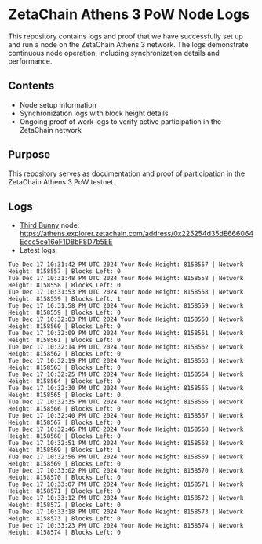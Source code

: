 # ZetaChain Athens 3 PoW Node Logs
This repository contains logs and proof that we have successfully set up and run a node on the ZetaChain Athens 3 network. The logs demonstrate continuous node operation, including synchronization details and performance.

## Contents
- Node setup information
- Synchronization logs with block height details
- Ongoing proof of work logs to verify active participation in the ZetaChain network

## Purpose
This repository serves as documentation and proof of participation in the ZetaChain Athens 3 PoW testnet.

## Logs

- [Third Bunny](https://thirdbunny.xyz/) node: https://athens.explorer.zetachain.com/address/0x225254d35dE666064Eccc5ce16eF1D8bF8D7b5EE
- Latest logs:
```
Tue Dec 17 10:31:42 PM UTC 2024 Your Node Height: 8158557 | Network Height: 8158557 | Blocks Left: 0
Tue Dec 17 10:31:48 PM UTC 2024 Your Node Height: 8158558 | Network Height: 8158558 | Blocks Left: 0
Tue Dec 17 10:31:53 PM UTC 2024 Your Node Height: 8158558 | Network Height: 8158559 | Blocks Left: 1
Tue Dec 17 10:31:58 PM UTC 2024 Your Node Height: 8158559 | Network Height: 8158559 | Blocks Left: 0
Tue Dec 17 10:32:03 PM UTC 2024 Your Node Height: 8158560 | Network Height: 8158560 | Blocks Left: 0
Tue Dec 17 10:32:09 PM UTC 2024 Your Node Height: 8158561 | Network Height: 8158561 | Blocks Left: 0
Tue Dec 17 10:32:14 PM UTC 2024 Your Node Height: 8158562 | Network Height: 8158562 | Blocks Left: 0
Tue Dec 17 10:32:19 PM UTC 2024 Your Node Height: 8158563 | Network Height: 8158563 | Blocks Left: 0
Tue Dec 17 10:32:25 PM UTC 2024 Your Node Height: 8158564 | Network Height: 8158564 | Blocks Left: 0
Tue Dec 17 10:32:30 PM UTC 2024 Your Node Height: 8158565 | Network Height: 8158565 | Blocks Left: 0
Tue Dec 17 10:32:35 PM UTC 2024 Your Node Height: 8158566 | Network Height: 8158566 | Blocks Left: 0
Tue Dec 17 10:32:40 PM UTC 2024 Your Node Height: 8158567 | Network Height: 8158567 | Blocks Left: 0
Tue Dec 17 10:32:46 PM UTC 2024 Your Node Height: 8158568 | Network Height: 8158568 | Blocks Left: 0
Tue Dec 17 10:32:51 PM UTC 2024 Your Node Height: 8158568 | Network Height: 8158569 | Blocks Left: 1
Tue Dec 17 10:32:56 PM UTC 2024 Your Node Height: 8158569 | Network Height: 8158569 | Blocks Left: 0
Tue Dec 17 10:33:02 PM UTC 2024 Your Node Height: 8158570 | Network Height: 8158570 | Blocks Left: 0
Tue Dec 17 10:33:07 PM UTC 2024 Your Node Height: 8158571 | Network Height: 8158571 | Blocks Left: 0
Tue Dec 17 10:33:12 PM UTC 2024 Your Node Height: 8158572 | Network Height: 8158572 | Blocks Left: 0
Tue Dec 17 10:33:18 PM UTC 2024 Your Node Height: 8158573 | Network Height: 8158573 | Blocks Left: 0
Tue Dec 17 10:33:23 PM UTC 2024 Your Node Height: 8158574 | Network Height: 8158574 | Blocks Left: 0
```
